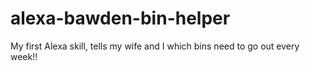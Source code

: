 # alexa-bawden-bin-helper


My first Alexa skill, tells my wife and I which bins need to go out every week!!


